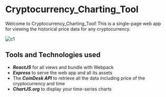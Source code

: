 # Cryptocurrency_Charting_Tool

Welcome to Cryptocurrency_Charting_Tool! This is a single-page web app for viewing the historical price data for any cryptocurrency.

![c1](https://user-images.githubusercontent.com/34432441/97341003-e00cf180-185a-11eb-9811-932823a268cd.png)

## Tools and Technologies used

- **_ReactJS_** for all views and bundle with Webpack
- **_Express_** to serve the web app and all its assets
- The **_CoinDesk API_** to retrieve all the data including price of the cryptocurrency and time
- **_ChartJS.org_** to display your time-series charts
